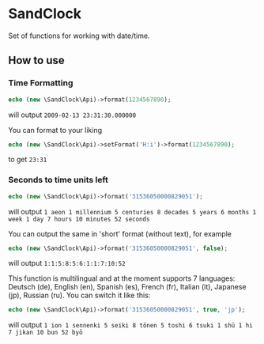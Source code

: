 # SandClock
Set of functions for working with date/time.

## How to use
### Time Formatting
```php
echo (new \SandClock\Api)->format(1234567890);
```
will output `2009-02-13 23:31:30.000000`

You can format to your liking
```php
echo (new \SandClock\Api)->setFormat('H:i')->format(1234567890);
```
to get `23:31`

### Seconds to time units left
```php
echo (new \SandClock\Api)->format('31536050000829051');
```
will output `1 aeon 1 millennium 5 centuries 8 decades 5 years 6 months 1 week 1 day 7 hours 10 minutes 52 seconds`

You can output the same in 'short' format (without text), for example
```php
echo (new \SandClock\Api)->format('31536050000829051', false);
```
will output `1:1:5:8:5:6:1:1:7:10:52`

This function is multilingual and at the moment supports 7 languages: Deutsch (de), English (en), Spanish (es), French (fr), Italian (it), Japanese (jp), Russian (ru). You can switch it like this:
```php
echo (new \SandClock\Api)->format('31536050000829051', true, 'jp');
```
will output `1 ion 1 sennenki 5 seiki 8 tōnen 5 toshi 6 tsuki 1 shū 1 hi 7 jikan 10 bun 52 byō`